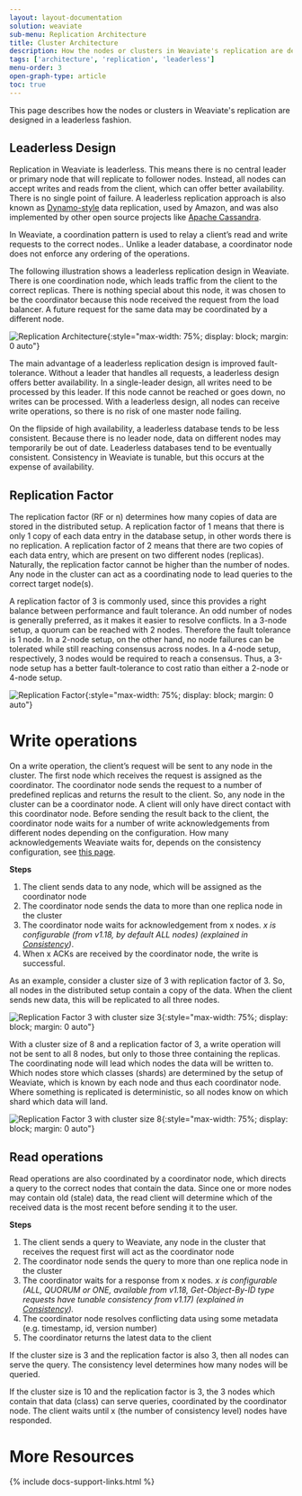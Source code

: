 ```yaml
---
layout: layout-documentation
solution: weaviate
sub-menu: Replication Architecture
title: Cluster Architecture
description: How the nodes or clusters in Weaviate's replication are designed in a leaderless fashion.
tags: ['architecture', 'replication', 'leaderless']
menu-order: 3
open-graph-type: article
toc: true
---
```


This page describes how the nodes or clusters in Weaviate's replication are designed in a leaderless fashion. 

## Leaderless Design

Replication in Weaviate is leaderless. This means there is no central leader or primary node that will replicate to follower nodes. Instead, all nodes can accept writes and reads from the client, which can offer better availability. There is no single point of failure. A leaderless replication approach is also known as [Dynamo-style](https://www.allthingsdistributed.com/files/amazon-dynamo-sosp2007.pdf) data replication, used by Amazon, and was also implemented by other open source projects like [Apache Cassandra](https://cassandra.apache.org/_/index.html).

In Weaviate, a coordination pattern is used to relay a client’s read and write requests to the correct nodes.. Unlike a leader database, a coordinator node does not enforce any ordering of the operations.

The following illustration shows a leaderless replication design in Weaviate. There is one coordination node, which leads traffic from the client to the correct replicas. There is nothing special about this node, it was chosen to be the coordinator because this node received the request from the load balancer. A future request for the same data may be coordinated by a different node.

![Replication Architecture](/img/docs/replication/replication-main-quorum.png "Replication Architecture"){:style="max-width: 75%; display: block; margin: 0 auto"}

The main advantage of a leaderless replication design is improved fault-tolerance. Without a leader that handles all requests, a leaderless design offers better availability. In a single-leader design, all writes need to be processed by this leader. If this node cannot be reached or goes down, no writes can be processed. With a leaderless design, all nodes can receive write operations, so there is no risk of one master node failing.

On the flipside of high availability, a leaderless database tends to be less consistent. Because there is no leader node, data on different nodes may temporarily be out of date. Leaderless databases tend to be eventually consistent. Consistency in Weaviate is tunable, but this occurs at the expense of availability. 


## Replication Factor

The replication factor (RF or n) determines how many copies of data are stored in the distributed setup. A replication factor of 1 means that there is only 1 copy of each data entry in the database setup, in other words there is no replication. A replication factor of 2 means that there are two copies of each data entry, which are present on two different nodes (replicas). Naturally, the replication factor cannot be higher than the number of nodes. Any node in the cluster can act as a coordinating node to lead queries to the correct target node(s). 

A replication factor of 3 is commonly used, since this provides a right balance between performance and fault tolerance. An odd number of nodes is generally preferred, as it makes it easier to resolve conflicts. In a 3-node setup, a quorum can be reached with 2 nodes. Therefore the fault tolerance is 1 node. In a 2-node setup, on the other hand, no node failures can be tolerated while still reaching consensus across nodes. In a 4-node setup, respectively, 3 nodes would be required to reach a consensus. Thus, a 3-node setup has a better fault-tolerance to cost ratio than either a 2-node or 4-node setup.

![Replication Factor](/img/docs/replication/replication-factor.png "Replication Factor"){:style="max-width: 75%; display: block; margin: 0 auto"}


# Write operations 

On a write operation, the client’s request will be sent to any node in the cluster. The first node which receives the request is assigned as the coordinator. The coordinator node sends the request to a number of predefined replicas and returns the result to the client. So, any node in the cluster can be a coordinator node. A client will only have direct contact with this coordinator node. Before sending the result back to the client, the coordinator node waits for a number of write acknowledgements from different nodes depending on the configuration. How many acknowledgements Weaviate waits for, depends on the consistency configuration, see [this page](./consistency.html).

**Steps**
1. The client sends data to any node, which will be assigned as the coordinator node
2. The coordinator node sends the data to more than one replica node in the cluster
3. The coordinator node waits for acknowledgement from x nodes. *x is configurable (from v1.18, by default ALL nodes) (explained in [Consistency](./consistency.html))*.
4. When x ACKs are received by the coordinator node, the write is successful.

As an example, consider a cluster size of 3 with replication factor of 3. So, all nodes in the distributed setup contain a copy of the data. When the client sends new data, this will be replicated to all three nodes.

![Replication Factor 3 with cluster size 3](/img/docs/replication/replication-rf3-size3.png "Replication Factor 3 with cluster size 3"){:style="max-width: 75%; display: block; margin: 0 auto"}

With a cluster size of 8 and a replication factor of 3, a write operation will not be sent to all 8 nodes, but only to those three containing the replicas. The coordinating node will lead which nodes the data will be written to. Which nodes store which classes (shards) are determined by the setup of Weaviate, which is known by each node and thus each coordinator node. Where something is replicated is deterministic, so all nodes know on which shard which data will land. 

![Replication Factor 3 with cluster size 8](/img/docs/replication/replication-rf3-size8.png "Replication Factor 3 with cluster size 8"){:style="max-width: 75%; display: block; margin: 0 auto"}


## Read operations

Read operations are also coordinated by a coordinator node, which directs a query to the correct nodes that contain the data. Since one or more nodes may contain old (stale) data, the read client will determine which of the received data is the most recent before sending it to the user.

**Steps**
1. The client sends a query to Weaviate, any node in the cluster that receives the request first will act as the coordinator node
2. The coordinator node sends the query to more than one replica node in the cluster
3. The coordinator waits for a response from x nodes. *x is configurable (ALL, QUORUM or ONE, available from v1.18, Get-Object-By-ID type requests have tunable consistency from v1.17) (explained in [Consistency](./consistency.html)).*
4. The coordinator node resolves conflicting data using some metadata (e.g. timestamp, id, version number)
5. The coordinator returns the latest data to the client

If the cluster size is 3 and the replication factor is also 3, then all nodes can serve the query. The consistency level determines how many nodes will be queried. 

If the cluster size is 10 and the replication factor is 3, the 3 nodes which contain that data (class) can serve queries, coordinated by the coordinator node. The client waits until x (the number of consistency level) nodes have responded.

# More Resources

{% include docs-support-links.html %}